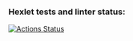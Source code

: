 ### Hexlet tests and linter status:
[![Actions Status](https://github.com/MakarovOY/java-project-71/actions/workflows/hexlet-check.yml/badge.svg)](https://github.com/MakarovOY/java-project-71/actions)